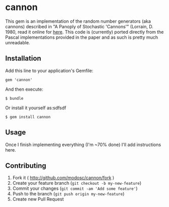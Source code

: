 # cannon

This gem is an implementation of the random number generators (aka cannons) described in "A Panoply of Stochastic 'Cannons'" (Lorrain, D. 1980, read it online for [here](http://www.jstor.org/stable/3679442). This code is (currently) ported directly from the Pascal implementations provided in the paper and as such is pretty much unreadable. 

## Installation

Add this line to your application's Gemfile:

    gem 'cannon'

And then execute:

    $ bundle

Or install it yourself as:sdfsdf

    $ gem install cannon

## Usage

Once I finish implementing everything (I'm ~70% done) I'll add instructions here. 

## Contributing

1. Fork it ( http://github.com/modosc/cannon/fork )
2. Create your feature branch (`git checkout -b my-new-feature`)
3. Commit your changes (`git commit -am 'Add some feature'`)
4. Push to the branch (`git push origin my-new-feature`)
5. Create new Pull Request
